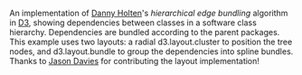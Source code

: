 An implementation of [Danny Holten](http://www.win.tue.nl/~dholten/)'s *hierarchical edge bundling* algorithm in [D3](http://d3js.org/), showing dependencies between classes in a software class hierarchy. Dependencies are bundled according to the parent packages. This example uses two layouts: a radial d3.layout.cluster to position the tree nodes, and d3.layout.bundle to group the dependencies into spline bundles. Thanks to [Jason Davies](http://www.jasondavies.com/) for contributing the layout implementation!
